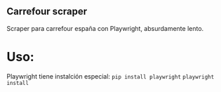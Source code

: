 ## Carrefour scraper
Scraper para carrefour españa con Playwright, absurdamente lento.

# Uso:

Playwright tiene instalción especial:
```pip install playwright```
```playwright install```